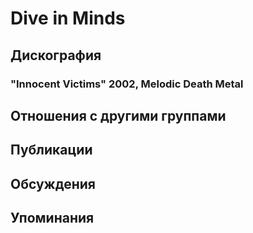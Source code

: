 # Dive in Minds



## Дискография

### "Innocent Victims" 2002, Melodic Death Metal




## Отношения с другими группами


## Публикации


## Обсуждения


## Упоминания

